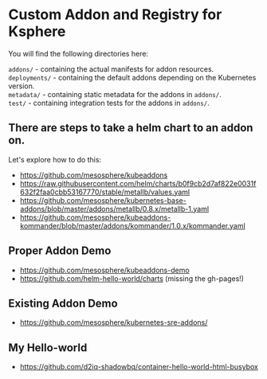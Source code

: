 # Custom Addon and Registry for Ksphere

You will find the following directories here:
  
`addons/` - containing the actual manifests for addon resources.  
`deployments/` - containing the default addons depending on the Kubernetes version.  
`metadata/` - containing static metadata for the addons in `addons/`.  
`test/` - containing integration tests for the addons in `addons/`.  
 
## There are steps to take a helm chart to an addon on. 

Let's explore how to do this:

* https://github.com/mesosphere/kubeaddons
* https://raw.githubusercontent.com/helm/charts/b0f9cb2d7af822e0031f632f2faa0cbb53167770/stable/metallb/values.yaml
* https://github.com/mesosphere/kubernetes-base-addons/blob/master/addons/metallb/0.8.x/metallb-1.yaml
* https://github.com/mesosphere/kubeaddons-kommander/blob/master/addons/kommander/1.0.x/kommander.yaml

## Proper Addon Demo

* https://github.com/mesosphere/kubeaddons-demo
* https://github.com/helm-hello-world/charts (missing the gh-pages!)

## Existing Addon Demo

* https://github.com/mesosphere/kubernetes-sre-addons/

## My Hello-world

* https://github.com/d2iq-shadowbq/container-hello-world-html-busybox
